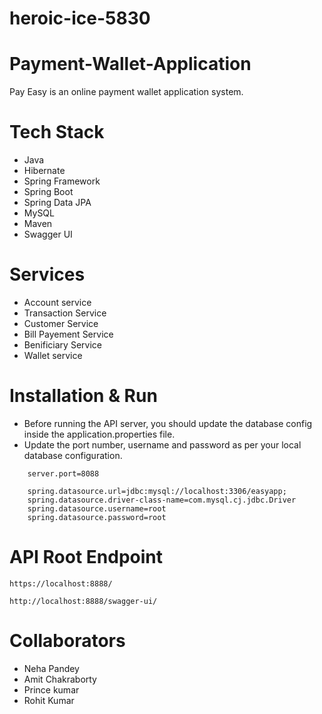 # heroic-ice-5830

# Payment-Wallet-Application

<img
  align="right"
        width="25%"
        href="https://drive.google.com/file/d/1LMAIW6dYHcldF4_mV5gmGAoS4IKjUrUK/view?usp=share_link"
        alt=""
      />
      Pay Easy is an online payment wallet application system.

# Tech Stack
- Java
- Hibernate
- Spring Framework
- Spring Boot
- Spring Data JPA
- MySQL
- Maven
- Swagger UI



# Services

- Account service
- Transaction Service
- Customer Service
- Bill Payement Service
- Benificiary Service 
- Wallet service


# Installation & Run
 - Before running the API server, you should update the database config inside the application.properties file.
- Update the port number, username and password as per your local database configuration.

```
    server.port=8088

    spring.datasource.url=jdbc:mysql://localhost:3306/easyapp;
    spring.datasource.driver-class-name=com.mysql.cj.jdbc.Driver
    spring.datasource.username=root
    spring.datasource.password=root
```

# API Root Endpoint
```
https://localhost:8888/
```
```
http://localhost:8888/swagger-ui/
```

# Collaborators

- Neha Pandey
- Amit Chakraborty
- Prince kumar
- Rohit Kumar

